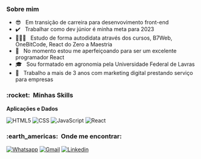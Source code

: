 <h3> Sobre mim </h3>

- 😎 &nbsp; Em transição de carreira para desenvovimento front-end
- ✔️ &nbsp; Trabalhar como dev júnior é minha meta para 2023
- 👨🏻‍💻 &nbsp; Estudo de forma autodidata através dos cursos, B7Web, OneBitCode, React do Zero a Maestria
- 🌱 &nbsp; No momento estou me aperfeiçoando para ser um excelente programador React
- 🎓 &nbsp; Sou formatado em agronomia pela Universidade Federal de Lavras
- 🚀 &nbsp; Trabalho a mais de 3 anos com marketing digital prestando serviço para empresas

<h3> :rocket: &nbsp;Minhas Skills </h3>

**Aplicações e Dados**

  ![HTML5](https://img.shields.io/badge/HTML-239120?style=for-the-badge&logo=html5&logoColor=white)
  ![CSS](https://img.shields.io/badge/CSS-239120?&style=for-the-badge&logo=css3&logoColor=white)
  ![JavaScript](https://img.shields.io/badge/JavaScript-F7DF1E?style=for-the-badge&logo=javascript&logoColor=black)
  ![React](https://img.shields.io/badge/React-20232A?style=for-the-badge&logo=react&logoColor=61DAFB)

<h3> :earth_americas: &nbsp;Onde me encontrar: </h3> 

[![Whatsapp](https://img.shields.io/badge/WhatsApp-25D366?style=for-the-badge&logo=whatsapp&logoColor=white)](https://wa.me/5535992672459?text=Ol%C3%A1%2C+vi+seu+GitHub+e+gostaria+de+conversar+com+voc%C3%AA...)
[![Gmail](https://img.shields.io/badge/Gmail-D14836?style=for-the-badge&logo=gmail&logoColor=white)](mailto:caiquemartins.dev@gmail.com)
[![Linkedin](https://img.shields.io/badge/LinkedIn-0077B5?style=for-the-badge&logo=linkedin&logoColor=white)](https://www.linkedin.com/in/caiquemartinsdev/)
